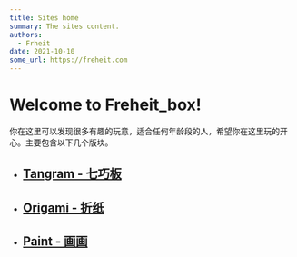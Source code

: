 ```yaml
---
title: Sites home
summary: The sites content. 
authors:   
  - Frheit
date: 2021-10-10
some_url: https://freheit.com 
---
```


# Welcome to Freheit_box!

你在这里可以发现很多有趣的玩意，适合任何年龄段的人，希望你在这里玩的开心。主要包含以下几个版块。

- ## **[Tangram - 七巧板](Tangram.md)**

- ## **[Origami - 折纸](Origami.md)**

- ## **[Paint - 画画](Paint.md)**

